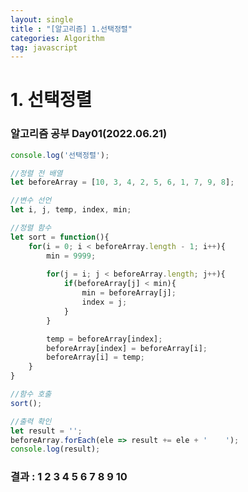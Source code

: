 ```yaml
---
layout: single
title : "[알고리즘] 1.선택정렬"
categories: Algorithm
tag: javascript
---
```


# 1. 선택정렬

### 알고리즘 공부 Day01(2022.06.21)

```js
console.log('선택정렬');

//정렬 전 배열
let beforeArray = [10, 3, 4, 2, 5, 6, 1, 7, 9, 8];

//변수 선언
let i, j, temp, index, min;

//정렬 함수
let sort = function(){
    for(i = 0; i < beforeArray.length - 1; i++){
        min = 9999;
    
        for(j = i; j < beforeArray.length; j++){
            if(beforeArray[j] < min){
                min = beforeArray[j];
                index = j;
            }
        }

        temp = beforeArray[index];
        beforeArray[index] = beforeArray[i];
        beforeArray[i] = temp;
    }
}

//함수 호출
sort();

//출력 확인
let result = '';
beforeArray.forEach(ele => result += ele + '    ');
console.log(result);
```

### 결과 : 1    2    3    4    5    6    7    8    9    10    


